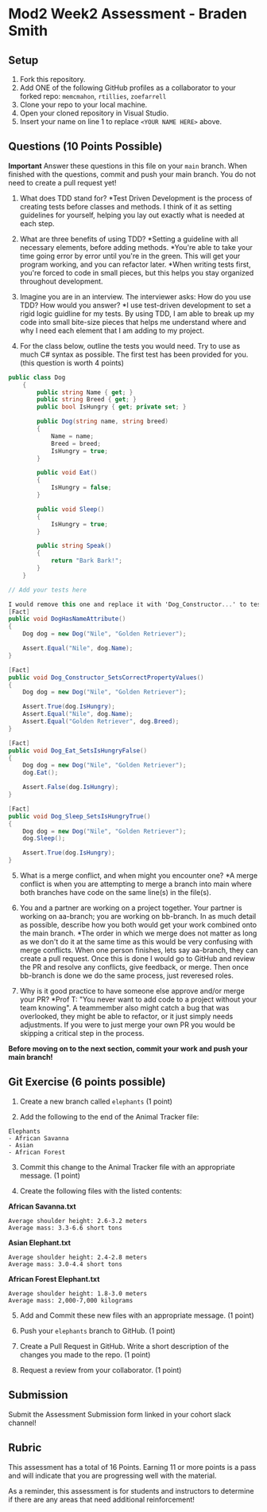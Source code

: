 # Mod2 Week2 Assessment - Braden Smith

## Setup
1. Fork this repository.
1. Add ONE of the following GitHub profiles as a collaborator to your forked repo:
`memcmahon`, `rtillies`, `zoefarrell`
1. Clone your repo to your local machine.
1. Open your cloned repository in Visual Studio.
1. Insert your name on line 1 to replace `<YOUR NAME HERE>` above.

## Questions (10 Points Possible)
**Important** Answer these questions in this file on your `main` branch.  When finished with the questions, commit and push your main branch.  You do not need to create a pull request yet!

1. What does TDD stand for?
*Test Driven Development is the process of creating tests before classes and methods. I think of it as setting guidelines for yourself, helping you lay out exactly what is needed at each step.

1. What are three benefits of using TDD?
*Setting a guideline with all necessary elements, before adding methods.
*You're able to take your time going error by error until you're in the green. This will get your program working, and you can refactor later.
*When writing tests first, you're forced to code in small pieces, but this helps you stay organized throughout development.

1. Imagine you are in an interview.  The interviewer asks: How do you use TDD? How would you answer?
*I use test-driven development to set a rigid logic guidline for my tests. By using TDD, I am able to break up my code into small bite-size pieces that helps me understand where and why I need each
element that I am adding to my project.

1. For the class below, outline the tests you would need.  Try to use as much C# syntax as possible. The first test has been provided for you. (this question is worth 4 points)
```c#
public class Dog
    {
        public string Name { get; }
        public string Breed { get; }
        public bool IsHungry { get; private set; }

        public Dog(string name, string breed)
        {
            Name = name;
            Breed = breed;
            IsHungry = true;
        }

        public void Eat()
        {
            IsHungry = false;
        }

        public void Sleep()
        {
            IsHungry = true;
        }

        public string Speak()
        {
            return "Bark Bark!";
        }
    }
```
```c#
// Add your tests here

I would remove this one and replace it with 'Dog_Constructor...' to test that all properties are assigned correctly not just name.
[Fact]
public void DogHasNameAttribute()
{
    Dog dog = new Dog("Nile", "Golden Retriever");

    Assert.Equal("Nile", dog.Name);
}

[Fact]
public void Dog_Constructor_SetsCorrectPropertyValues()
{
    Dog dog = new Dog("Nile", "Golden Retriever");

    Assert.True(dog.IsHungry);
    Assert.Equal("Nile", dog.Name);
    Assert.Equal("Golden Retriever", dog.Breed);
}

[Fact]
public void Dog_Eat_SetsIsHungryFalse()
{
    Dog dog = new Dog("Nile", "Golden Retriever");
    dog.Eat();

    Assert.False(dog.IsHungry);
}

[Fact]
public void Dog_Sleep_SetsIsHungryTrue()
{
    Dog dog = new Dog("Nile", "Golden Retriever");
    dog.Sleep();

    Assert.True(dog.IsHungry);
}
```

5. What is a merge conflict, and when might you encounter one?
*A merge conflict is when you are attempting to merge a branch into main where both branches have code on the same line(s) in the file(s).

1. You and a partner are working on a project together.  Your partner is working on aa-branch; you are working on bb-branch.  In as much detail as possible, describe how you both would get your work combined onto the main branch.
*The order in which we merge does not matter as long as we don't do it at the same time as this would be very confusing with merge conflicts. When one person finishes, lets say aa-branch, they can create
a pull request. Once this is done I would go to GitHub and review the PR and resolve any conflicts, give feedback, or merge. Then once bb-branch is done we do the same process, just reveresed roles.

1. Why is it good practice to have someone else approve and/or merge your PR?
*Prof T: "You never want to add code to a project without your team knowing". A teammember also might catch a bug that was overlooked, they might be able to refactor, or it just simply needs adjustments.
If you were to just merge your own PR you would be skipping a critical step in the process.
  
**Before moving on to the next section, commit your work and push your main branch!**
  
## Git Exercise (6 points possible)

1. Create a new branch called `elephants` (1 point)

1. Add the following to the end of the Animal Tracker file:

```
Elephants
- African Savanna
- Asian
- African Forest
```

3. Commit this change to the Animal Tracker file with an appropriate message. (1 point)

1. Create the following files with the listed contents:

**African Savanna.txt**
```
Average shoulder height: 2.6-3.2 meters
Average mass: 3.3-6.6 short tons
```

**Asian Elephant.txt**
```
Average shoulder height: 2.4-2.8 meters
Average mass: 3.0-4.4 short tons
```

**African Forest Elephant.txt**
```
Average shoulder height: 1.8-3.0 meters
Average mass: 2,000-7,000 kilograms
```

5. Add and Commit these new files with an appropriate message. (1 point)

1. Push your `elephants` branch to GitHub. (1 point)

1. Create a Pull Request in GitHub. Write a short description of the changes you made to the repo. (1 point) 

1. Request a review from your collaborator. (1 point)
  
## Submission

Submit the Assessment Submission form linked in your cohort slack channel!

## Rubric

This assessment has a total of 16 Points. Earning 11 or more points is a pass and will indicate that you are progressing well with the material.

As a reminder, this assessment is for students and instructors to determine if there are any areas that need additional reinforcement!
